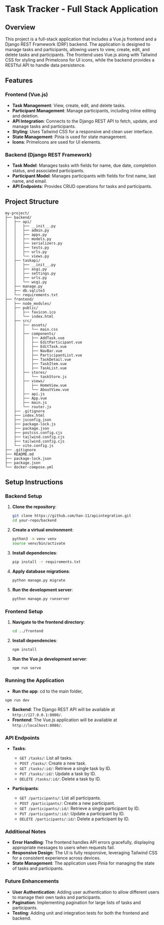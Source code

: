 # Task Tracker - Full Stack Application

## Overview

This project is a full-stack application that includes a Vue.js frontend and a Django REST Framework (DRF) backend. The application is designed to manage tasks and participants, allowing users to view, create, edit, and delete tasks and participants. The frontend uses Vue.js along with Tailwind CSS for styling and PrimeIcons for UI icons, while the backend provides a RESTful API to handle data persistence.

## Features

### Frontend (Vue.js)
- **Task Management**: View, create, edit, and delete tasks.
- **Participant Management**: Manage participants, including inline editing and deletion.
- **API Integration**: Connects to the Django REST API to fetch, update, and manage tasks and participants.
- **Styling**: Uses Tailwind CSS for a responsive and clean user interface.
- **State Management**: Pinia is used for state management.
- **Icons**: PrimeIcons are used for UI elements.

### Backend (Django REST Framework)
- **Task Model**: Manages tasks with fields for name, due date, completion status, and associated participants.
- **Participant Model**: Manages participants with fields for first name, last name, and email.
- **API Endpoints**: Provides CRUD operations for tasks and participants.

## Project Structure

```
my-project/
├── backend/
│   ├── api/
│   │   ├── __init__.py
│   │   ├── admin.py
│   │   ├── apps.py
│   │   ├── models.py
│   │   ├── serializers.py
│   │   ├── tests.py
│   │   ├── urls.py
│   │   └── views.py
│   ├── taskapi/
│   │   ├── __init__.py
│   │   ├── asgi.py
│   │   ├── settings.py
│   │   ├── urls.py
│   │   └── wsgi.py
│   ├── manage.py
│   ├── db.sqlite3
│   └── requirements.txt
├── frontend/
│   ├── node_modules/
│   ├── public/
│   │   ├── favicon.ico
│   │   └── index.html
│   ├── src/
│   │   ├── assets/
│   │   │   └── main.css
│   │   ├── components/
│   │   │   ├── AddTask.vue
│   │   │   ├── EditParticipant.vue
│   │   │   ├── EditTask.vue
│   │   │   ├── NavBar.vue
│   │   │   ├── ParticipantList.vue
│   │   │   ├── TaskDetail.vue
│   │   │   ├── TaskItem.vue
│   │   │   ├── TaskList.vue
│   │   ├── stores/
│   │   │   └── taskStore.js
│   │   ├── views/
│   │   │   ├── HomeView.vue
│   │   │   └── AboutView.vue
│   │   ├── api.js
│   │   ├── App.vue
│   │   ├── main.js
│   │   └── router.js
│   ├── .gitignore
│   ├── index.html
│   ├── jsconfig.json
│   ├── package-lock.js
│   ├── package.json
│   ├── postcss.config.cjs
│   ├── tailwind.config.cjs
│   ├── tailwind.config.cjs
│   └── vite.config.js
├── .gitignore
├── README.md
├── package-lock.json
├── package.json
└── docker-compose.yml
```

## Setup Instructions

### Backend Setup

1. **Clone the repository**:
   ```bash
   git clone https://github.com/han-11/apiintegration.git
   cd your-repo/backend
   ```

2. **Create a virtual environment**:
   ```bash
   python3 -m venv venv
   source venv/bin/activate
   ```

3. **Install dependencies**:
   ```bash
   pip install -r requirements.txt
   ```

4. **Apply database migrations**:
   ```bash
   python manage.py migrate
   ```

5. **Run the development server**:
   ```bash
   python manage.py runserver
   ```

### Frontend Setup

1. **Navigate to the frontend directory**:
   ```bash
   cd ../frontend
   ```

2. **Install dependencies**:
   ```bash
   npm install
   ```

3. **Run the Vue.js development server**:
   ```bash
   npm run serve
   ```

### Running the Application
- **Run the app**: cd to the main folder, 

```
npm run dev
```

- **Backend**: The Django REST API will be available at `http://127.0.0.1:8000/`.
- **Frontend**: The Vue.js application will be available at `http://localhost:8080/`.

### API Endpoints

- **Tasks**:
  - `GET /tasks/`: List all tasks.
  - `POST /tasks/`: Create a new task.
  - `GET /tasks/:id/`: Retrieve a single task by ID.
  - `PUT /tasks/:id/`: Update a task by ID.
  - `DELETE /tasks/:id/`: Delete a task by ID.

- **Participants**:
  - `GET /participants/`: List all participants.
  - `POST /participants/`: Create a new participant.
  - `GET /participants/:id/`: Retrieve a single participant by ID.
  - `PUT /participants/:id/`: Update a participant by ID.
  - `DELETE /participants/:id/`: Delete a participant by ID.

### Additional Notes

- **Error Handling**: The frontend handles API errors gracefully, displaying appropriate messages to users when requests fail.
- **Responsive Design**: The UI is fully responsive, leveraging Tailwind CSS for a consistent experience across devices.
- **State Management**: The application uses Pinia for managing the state of tasks and participants.

### Future Enhancements

- **User Authentication**: Adding user authentication to allow different users to manage their own tasks and participants.
- **Pagination**: Implementing pagination for large lists of tasks and participants.
- **Testing**: Adding unit and integration tests for both the frontend and backend.
